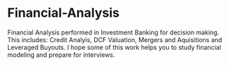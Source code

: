 # Financial-Analysis
Financial Analysis performed in Investment Banking for decision making. This includes: Credit Analyis, DCF Valuation, Mergers and Aquisitions and Leveraged Buyouts. I hope some of this work helps you to study financial modeling and prepare for interviews.
